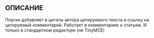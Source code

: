 ОПИСАНИЕ
--------

Плагин добавляет в цитаты автора цитируемого текста и ссылку на цитируемый комментарий.
Работает в комментариях к статьям. И только в стандартном редакторе (не TinyMCE)


